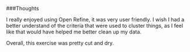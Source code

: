 ###Thoughts

I really enjoyed using Open Refine, it was very user friendly. I wish I had a better understand of the criteria that were used to cluster things, as I feel like that would have helped me better clean up my data. 

Overall, this exercise was pretty cut and dry.